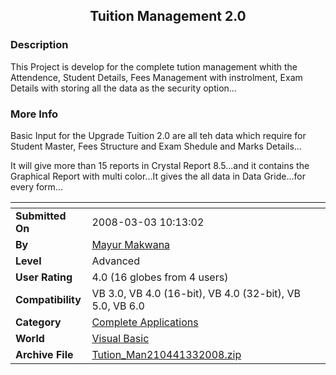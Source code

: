 ﻿<div align="center">

## Tuition Management 2\.0


</div>

### Description

This Project is develop for the complete tution management whith the Attendence, Student Details, Fees Management with instrolment, Exam Details with storing all the data as the security option...
 
### More Info
 
Basic Input for the Upgrade Tuition 2.0 are all teh data which require for Student Master, Fees Structure and Exam Shedule and Marks Details...

It will give more than 15 reports in Crystal Report 8.5...and it contains the Graphical Report with multi color...It gives the all data in Data Gride...for every form...


<span>             |<span>
---                |---
**Submitted On**   |2008-03-03 10:13:02
**By**             |[Mayur Makwana](https://github.com/Planet-Source-Code/PSCIndex/blob/master/ByAuthor/mayur-makwana.md)
**Level**          |Advanced
**User Rating**    |4.0 (16 globes from 4 users)
**Compatibility**  |VB 3\.0, VB 4\.0 \(16\-bit\), VB 4\.0 \(32\-bit\), VB 5\.0, VB 6\.0
**Category**       |[Complete Applications](https://github.com/Planet-Source-Code/PSCIndex/blob/master/ByCategory/complete-applications__1-27.md)
**World**          |[Visual Basic](https://github.com/Planet-Source-Code/PSCIndex/blob/master/ByWorld/visual-basic.md)
**Archive File**   |[Tution\_Man210441332008\.zip](https://github.com/Planet-Source-Code/mayur-makwana-tuition-management-2-0__1-70192/archive/master.zip)








